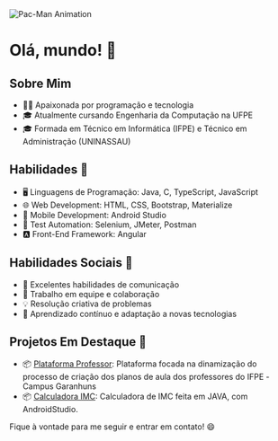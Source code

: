 <img src="https://AdrySales.github.io/your-commit-animation.html" alt="Pac-Man Animation">

# Olá, mundo! 👋

## Sobre Mim
- 👨‍💻 Apaixonada por programação e tecnologia
- 🎓 Atualmente cursando Engenharia da Computação na UFPE
- 🎓 Formada em Técnico em Informática (IFPE) e Técnico em Administração (UNINASSAU)

## Habilidades 💼
- 🖥️ Linguagens de Programação: Java, C, TypeScript, JavaScript
- 🌐 Web Development: HTML, CSS, Bootstrap, Materialize
- 📱 Mobile Development: Android Studio
- 🤖 Test Automation: Selenium, JMeter, Postman
- 🅰️ Front-End Framework: Angular

## Habilidades Sociais 💬
- 💬 Excelentes habilidades de comunicação
- 👥 Trabalho em equipe e colaboração
- 💡 Resolução criativa de problemas
- 🔄 Aprendizado contínuo e adaptação a novas tecnologias

## Projetos Em Destaque 🚀
- 📦 [Plataforma Professor](https://github.com/AdrySales/Plataforma-Professor): Plataforma focada na dinamização do processo de criação dos planos de aula dos professores do IFPE -Campus Garanhuns
- 📦 [Calculadora IMC](https://github.com/AdrySales/calculadora-de-IMC): Calculadora de IMC feita em JAVA, com AndroidStudio.

Fique à vontade para me seguir e entrar em contato! 😄

